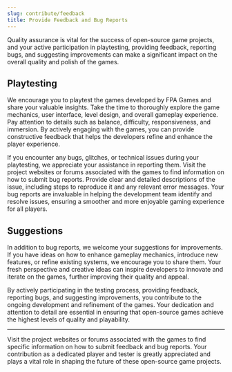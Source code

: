 ```yaml
---
slug: contribute/feedback
title: Provide Feedback and Bug Reports
---
```


Quality assurance is vital for the success of open-source game projects, and your active participation in playtesting, providing feedback, reporting bugs, and suggesting improvements can make a significant impact on the overall quality and polish of the games.

## Playtesting

We encourage you to playtest the games developed by FPA Games and share your valuable insights. Take the time to thoroughly explore the game mechanics, user interface, level design, and overall gameplay experience. Pay attention to details such as balance, difficulty, responsiveness, and immersion. By actively engaging with the games, you can provide constructive feedback that helps the developers refine and enhance the player experience.

If you encounter any bugs, glitches, or technical issues during your playtesting, we appreciate your assistance in reporting them. Visit the project websites or forums associated with the games to find information on how to submit bug reports. Provide clear and detailed descriptions of the issue, including steps to reproduce it and any relevant error messages. Your bug reports are invaluable in helping the development team identify and resolve issues, ensuring a smoother and more enjoyable gaming experience for all players.

## Suggestions

In addition to bug reports, we welcome your suggestions for improvements. If you have ideas on how to enhance gameplay mechanics, introduce new features, or refine existing systems, we encourage you to share them. Your fresh perspective and creative ideas can inspire developers to innovate and iterate on the games, further improving their quality and appeal.

By actively participating in the testing process, providing feedback, reporting bugs, and suggesting improvements, you contribute to the ongoing development and refinement of the games. Your dedication and attention to detail are essential in ensuring that open-source games achieve the highest levels of quality and playability.

---

Visit the project websites or forums associated with the games to find specific information on how to submit feedback and bug reports. Your contribution as a dedicated player and tester is greatly appreciated and plays a vital role in shaping the future of these open-source game projects.
